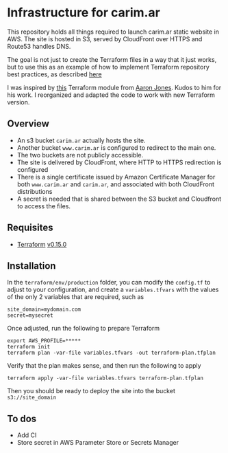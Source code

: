 # Infrastructure for carim.ar

This repository holds all things required to launch carim.ar static website in AWS. The site is hosted in S3, served by CloudFront over HTTPS and Route53 handles DNS.

The goal is not just to create the Terraform files in a way that it just works, but to use this as an example of how to implement Terraform repository best practices, as described [here](https://www.hashicorp.com/resources/terraform-repository-best-practices)

I was inspired by [this](https://registry.terraform.io/modules/vexingcodes/s3-static-site/aws/latest) Terraform module from [Aaron Jones](https://registry.terraform.io/namespaces/vexingcodes). Kudos to him for his work. I reorganized and adapted the code to work with new Terraform version.

## Overview

* An s3 bucket `carim.ar` actually hosts the site.
* Another bucket `www.carim.ar` is configured to redirect to the main one.
* The two buckets are not publicly accessible.
* The site is delivered by CloudFront, where HTTP to HTTPS redirection is configured
* There is a single certificate issued by Amazon Certificate Manager for both `www.carim.ar` and `carim.ar`, and associated with both CloudFront distributions
* A secret is needed that is shared between the S3 bucket and Cloudfront to access the files.

## Requisites

* [Terraform](https://www.terraform.io/) [v0.15.0](https://releases.hashicorp.com/terraform/0.15.0/)

## Installation

In the `terraform/env/production` folder, you can modify the `config.tf` to adjust to your configuration, and create a `variables.tfvars` with the values of the only 2 variables that are required, such as

    site_domain=mydomain.com
    secret=mysecret

Once adjusted, run the following to prepare Terraform

    export AWS_PROFILE=*****
    terraform init
    terraform plan -var-file variables.tfvars -out terraform-plan.tfplan

Verify that the plan makes sense, and then run the following to apply

    terraform apply -var-file variables.tfvars terraform-plan.tfplan

Then you should be ready to deploy the site into the bucket `s3://site_domain`

## To dos
* Add CI
* Store secret in AWS Parameter Store or Secrets Manager

